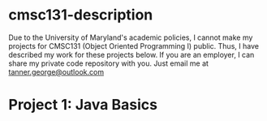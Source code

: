 # cmsc131-description
Due to the University of Maryland's academic policies, I cannot make my projects for CMSC131 (Object Oriented Programming I) public.
Thus, I have described my work for these projects below.
If you are an employer, I can share my private code repository with you. Just email me at tanner.george@outlook.com

# Project 1: Java Basics

